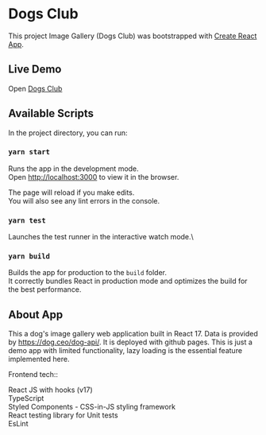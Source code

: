 # Dogs Club
This project Image Gallery (Dogs Club) was bootstrapped with [Create React App](https://github.com/facebook/create-react-app).

## Live Demo
Open [Dogs Club](https://madhurisandbhor.github.io/dogs-club/)

## Available Scripts

In the project directory, you can run:

### `yarn start`

Runs the app in the development mode.\
Open [http://localhost:3000](http://localhost:3000) to view it in the browser.

The page will reload if you make edits.\
You will also see any lint errors in the console.

### `yarn test`

Launches the test runner in the interactive watch mode.\

### `yarn build`

Builds the app for production to the `build` folder.\
It correctly bundles React in production mode and optimizes the build for the best performance.

## About App
This a dog's image gallery web application built in React 17. Data is provided by https://dog.ceo/dog-api/.
It is deployed with github pages. This is just a demo app with limited functionality, lazy loading is the essential feature implemented here.

Frontend tech::

React JS with hooks (v17)\
TypeScript\
Styled Components - CSS-in-JS styling framework\
React testing library for Unit tests\
EsLint